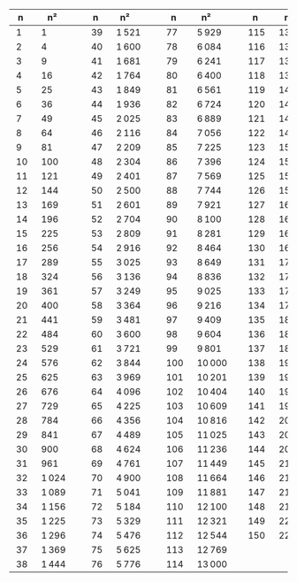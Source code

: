 
|  n   |  n²          |  n   |  n²          |  n    |  n²          |  n    |  n²          |
| ---- | ------------ | ---- | ------------ | ----- | ------------ | ----- | ------------ |
|  1   |  1           |  39  |  1 521       |  77   |  5 929       |  115  |  13 225      |
|  2   |  4           |  40  |  1 600       |  78   |  6 084       |  116  |  13 456      |
|  3   |  9           |  41  |  1 681       |  79   |  6 241       |  117  |  13 689      |
|  4   |  16          |  42  |  1 764       |  80   |  6 400       |  118  |  13 924      |
|  5   |  25          |  43  |  1 849       |  81   |  6 561       |  119  |  14 161      |
|  6   |  36          |  44  |  1 936       |  82   |  6 724       |  120  |  14 400      |
|  7   |  49          |  45  |  2 025       |  83   |  6 889       |  121  |  14 641      |
|  8   |  64          |  46  |  2 116       |  84   |  7 056       |  122  |  14 884      |
|  9   |  81          |  47  |  2 209       |  85   |  7 225       |  123  |  15 129      |
|  10  |  100         |  48  |  2 304       |  86   |  7 396       |  124  |  15 376      |
|  11  |  121         |  49  |  2 401       |  87   |  7 569       |  125  |  15 625      |
|  12  |  144         |  50  |  2 500       |  88   |  7 744       |  126  |  15 876      |
|  13  |  169         |  51  |  2 601       |  89   |  7 921       |  127  |  16 129      |
|  14  |  196         |  52  |  2 704       |  90   |  8 100       |  128  |  16 384      |
|  15  |  225         |  53  |  2 809       |  91   |  8 281       |  129  |  16 641      |
|  16  |  256         |  54  |  2 916       |  92   |  8 464       |  130  |  16 900      |
|  17  |  289         |  55  |  3 025       |  93   |  8 649       |  131  |  17 161      |
|  18  |  324         |  56  |  3 136       |  94   |  8 836       |  132  |  17 424      |
|  19  |  361         |  57  |  3 249       |  95   |  9 025       |  133  |  17 689      |
|  20  |  400         |  58  |  3 364       |  96   |  9 216       |  134  |  17 956      |
|  21  |  441         |  59  |  3 481       |  97   |  9 409       |  135  |  18 225      |
|  22  |  484         |  60  |  3 600       |  98   |  9 604       |  136  |  18 496      |
|  23  |  529         |  61  |  3 721       |  99   |  9 801       |  137  |  18 769      |
|  24  |  576         |  62  |  3 844       |  100  |  10 000      |  138  |  19 044      |
|  25  |  625         |  63  |  3 969       |  101  |  10 201      |  139  |  19 321      |
|  26  |  676         |  64  |  4 096       |  102  |  10 404      |  140  |  19 600      |
|  27  |  729         |  65  |  4 225       |  103  |  10 609      |  141  |  19 881      |
|  28  |  784         |  66  |  4 356       |  104  |  10 816      |  142  |  20 164      |
|  29  |  841         |  67  |  4 489       |  105  |  11 025      |  143  |  20 449      |
|  30  |  900         |  68  |  4 624       |  106  |  11 236      |  144  |  20 736      |
|  31  |  961         |  69  |  4 761       |  107  |  11 449      |  145  |  21 025      |
|  32  |  1 024       |  70  |  4 900       |  108  |  11 664      |  146  |  21 316      |
|  33  |  1 089       |  71  |  5 041       |  109  |  11 881      |  147  |  21 609      |
|  34  |  1 156       |  72  |  5 184       |  110  |  12 100      |  148  |  21 904      |
|  35  |  1 225       |  73  |  5 329       |  111  |  12 321      |  149  |  22 201      |
|  36  |  1 296       |  74  |  5 476       |  112  |  12 544      |  150  |  22 500      |
|  37  |  1 369       |  75  |  5 625       |  113  |  12 769      |       |              |
|  38  |  1 444       |  76  |  5 776       |  114  |  13 000      |       |              |
